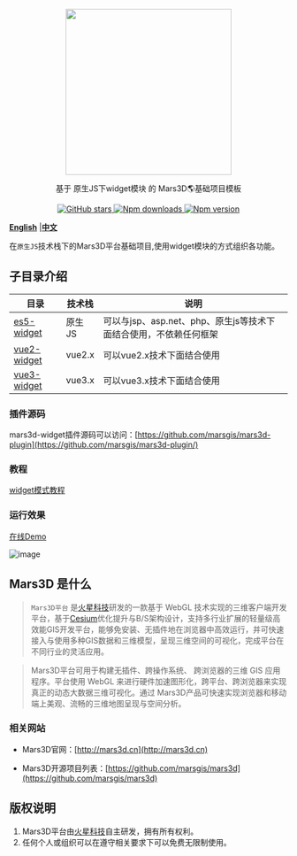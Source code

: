 <p align="center">
<img src="https://cdn.jsdelivr.net/gh/muyao1987/cdn/mars3d.cn/logo.png" width="300px" />
</p>

<p align="center">基于 原生JS下widget模块 的 Mars3D🌎基础项目模板</p>

<p align="center">
<a target="_black" href="https://github.com/marsgis/mars3d">
<img alt="GitHub stars" src="https://img.shields.io/github/stars/marsgis/mars3d?style=flat&logo=github">
</a>
<a target="_black" href="https://www.npmjs.com/package/mars3d">
<img alt="Npm downloads" src="https://img.shields.io/npm/dt/mars3d?style=flat&logo=npm">
</a>
<a target="_black" href="https://www.npmjs.com/package/mars3d">
<img alt="Npm version" src="https://img.shields.io/npm/v/mars3d.svg?style=flat&logo=npm&label=version"/>
</a>
</p>

 [**English**](./README_EN.md) |[**中文**](./README.md) 

  在`原生JS`技术栈下的Mars3D平台基础项目,使用widget模块的方式组织各功能。
 
  
## 子目录介绍
  
| 目录  | 技术栈  |   说明  | 
|  ----  |---- | ----  |
|[es5-widget](./es5-widget/README.md)	| 原生JS | 可以与jsp、asp.net、php、原生js等技术下面结合使用，不依赖任何框架| 
|[vue2-widget](./vue2-widget/README.md)	| vue2.x | 可以vue2.x技术下面结合使用| 
|[vue3-widget](./vue3-widget/README.md)	| vue3.x | 可以vue3.x技术下面结合使用| 


### 插件源码
mars3d-widget插件源码可以访问：[https://github.com/marsgis/mars3d-plugin](https://github.com/marsgis/mars3d-plugin/)



### 教程
 [widget模式教程](http://mars3d.cn/dev/guide/project/widget.html)


### 运行效果 
 [在线Demo](http://mars3d.cn/project/jcxm/)  

 ![image](https://cdn.jsdelivr.net/gh/muyao1987/cdn/mars3d.cn/xm/jcxm/1.jpg)
 




## Mars3D 是什么 
>  `Mars3D平台` 是[火星科技](http://marsgis.cn/)研发的一款基于 WebGL 技术实现的三维客户端开发平台，基于[Cesium](https://cesium.com/cesiumjs/)优化提升与B/S架构设计，支持多行业扩展的轻量级高效能GIS开发平台，能够免安装、无插件地在浏览器中高效运行，并可快速接入与使用多种GIS数据和三维模型，呈现三维空间的可视化，完成平台在不同行业的灵活应用。

 > Mars3D平台可用于构建无插件、跨操作系统、 跨浏览器的三维 GIS 应用程序。平台使用 WebGL 来进行硬件加速图形化，跨平台、跨浏览器来实现真正的动态大数据三维可视化。通过 Mars3D产品可快速实现浏览器和移动端上美观、流畅的三维地图呈现与空间分析。

### 相关网站 
- Mars3D官网：[http://mars3d.cn](http://mars3d.cn)  

- Mars3D开源项目列表：[https://github.com/marsgis/mars3d](https://github.com/marsgis/mars3d)


## 版权说明
1. Mars3D平台由[火星科技](http://marsgis.cn/)自主研发，拥有所有权利。
2. 任何个人或组织可以在遵守相关要求下可以免费无限制使用。
